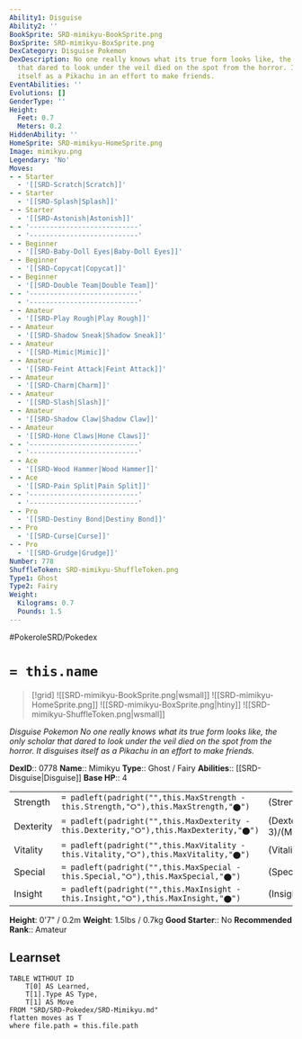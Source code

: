 ```yaml
---
Ability1: Disguise
Ability2: ''
BookSprite: SRD-mimikyu-BookSprite.png
BoxSprite: SRD-mimikyu-BoxSprite.png
DexCategory: Disguise Pokemon
DexDescription: No one really knows what its true form looks like, the only scholar
  that dared to look under the veil died on the spot from the horror. It disguises
  itself as a Pikachu in an effort to make friends.
EventAbilities: ''
Evolutions: []
GenderType: ''
Height:
  Feet: 0.7
  Meters: 0.2
HiddenAbility: ''
HomeSprite: SRD-mimikyu-HomeSprite.png
Image: mimikyu.png
Legendary: 'No'
Moves:
- - Starter
  - '[[SRD-Scratch|Scratch]]'
- - Starter
  - '[[SRD-Splash|Splash]]'
- - Starter
  - '[[SRD-Astonish|Astonish]]'
- - '---------------------------'
  - '---------------------------'
- - Beginner
  - '[[SRD-Baby-Doll Eyes|Baby-Doll Eyes]]'
- - Beginner
  - '[[SRD-Copycat|Copycat]]'
- - Beginner
  - '[[SRD-Double Team|Double Team]]'
- - '---------------------------'
  - '---------------------------'
- - Amateur
  - '[[SRD-Play Rough|Play Rough]]'
- - Amateur
  - '[[SRD-Shadow Sneak|Shadow Sneak]]'
- - Amateur
  - '[[SRD-Mimic|Mimic]]'
- - Amateur
  - '[[SRD-Feint Attack|Feint Attack]]'
- - Amateur
  - '[[SRD-Charm|Charm]]'
- - Amateur
  - '[[SRD-Slash|Slash]]'
- - Amateur
  - '[[SRD-Shadow Claw|Shadow Claw]]'
- - Amateur
  - '[[SRD-Hone Claws|Hone Claws]]'
- - '---------------------------'
  - '---------------------------'
- - Ace
  - '[[SRD-Wood Hammer|Wood Hammer]]'
- - Ace
  - '[[SRD-Pain Split|Pain Split]]'
- - '---------------------------'
  - '---------------------------'
- - Pro
  - '[[SRD-Destiny Bond|Destiny Bond]]'
- - Pro
  - '[[SRD-Curse|Curse]]'
- - Pro
  - '[[SRD-Grudge|Grudge]]'
Number: 778
ShuffleToken: SRD-mimikyu-ShuffleToken.png
Type1: Ghost
Type2: Fairy
Weight:
  Kilograms: 0.7
  Pounds: 1.5
---
```


#PokeroleSRD/Pokedex

# `= this.name`

> [!grid]
> ![[SRD-mimikyu-BookSprite.png|wsmall]]
> ![[SRD-mimikyu-HomeSprite.png]]
> ![[SRD-mimikyu-BoxSprite.png|htiny]]
> ![[SRD-mimikyu-ShuffleToken.png|wsmall]]


*Disguise Pokemon*
*No one really knows what its true form looks like, the only scholar that dared to look under the veil died on the spot from the horror. It disguises itself as a Pikachu in an effort to make friends.*

**DexID**:: 0778
**Name**:: Mimikyu
**Type**:: Ghost / Fairy
**Abilities**:: [[SRD-Disguise|Disguise]]
**Base HP**:: 4

|           |                                                                                        |                                          |
| --------- | -------------------------------------------------------------------------------------- | ---------------------------------------- |
| Strength  | `= padleft(padright("",this.MaxStrength - this.Strength,"⭘"),this.MaxStrength,"⬤")`    | (Strength::2)/(MaxStrength::5)   |
| Dexterity | `= padleft(padright("",this.MaxDexterity - this.Dexterity,"⭘"),this.MaxDexterity,"⬤")` | (Dexterity:: 3)/(MaxDexterity::6) |
| Vitality  | `= padleft(padright("",this.MaxVitality - this.Vitality,"⭘"),this.MaxVitality,"⬤")`    | (Vitality::2)/(MaxVitality::5)   |
| Special   | `= padleft(padright("",this.MaxSpecial - this.Special,"⭘"),this.MaxSpecial,"⬤")`       | (Special::2)/(MaxSpecial::4)     |
| Insight   | `= padleft(padright("",this.MaxInsight - this.Insight,"⭘"),this.MaxInsight,"⬤")`       | (Insight::3)/(MaxInsight::6)     |

**Height**: 0'7" / 0.2m
**Weight**: 1.5lbs / 0.7kg
**Good Starter**:: No
**Recommended Rank**:: Amateur

## Learnset

```dataview
TABLE WITHOUT ID
    T[0] AS Learned,
    T[1].Type AS Type,
    T[1] AS Move
FROM "SRD/SRD-Pokedex/SRD-Mimikyu.md"
flatten moves as T
where file.path = this.file.path
```
